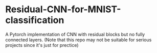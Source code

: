 # Residual-CNN-for-MNIST-classification
A Pytorch implementation of CNN with residual blocks but no fully connected layers.
(Note that this repo may not be suitable for serious projects since it's just for prectice)
